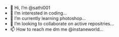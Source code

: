 - 👋 Hi, I’m @sathi001
- 👀 I’m interested in coding...
- 🌱 I’m currently learning photoshop...
- 💞️ I’m looking to collaborate on active repositries...
- 📫 How to reach me dm me  @instaneworld...

<!---
sathi001/sathi001 is a ✨ special ✨ repository because its `README.md` (this file) appears on your GitHub profile.
You can click the Preview link to take a look at your changes.
--->

<!---
[https://studio.youtube.com/channel/UCBWeKrhS0csroxUyPW8bqhg/videos]
(https://www.youtube.com/channel/UCBWeKrhS0csroxUyPW8bqhg/about)
--->
